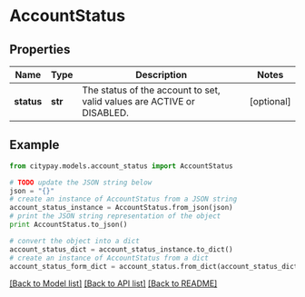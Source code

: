 # AccountStatus


## Properties

Name | Type | Description | Notes
------------ | ------------- | ------------- | -------------
**status** | **str** | The status of the account to set, valid values are ACTIVE or DISABLED. | [optional] 

## Example

```python
from citypay.models.account_status import AccountStatus

# TODO update the JSON string below
json = "{}"
# create an instance of AccountStatus from a JSON string
account_status_instance = AccountStatus.from_json(json)
# print the JSON string representation of the object
print AccountStatus.to_json()

# convert the object into a dict
account_status_dict = account_status_instance.to_dict()
# create an instance of AccountStatus from a dict
account_status_form_dict = account_status.from_dict(account_status_dict)
```
[[Back to Model list]](../README.md#documentation-for-models) [[Back to API list]](../README.md#documentation-for-api-endpoints) [[Back to README]](../README.md)


